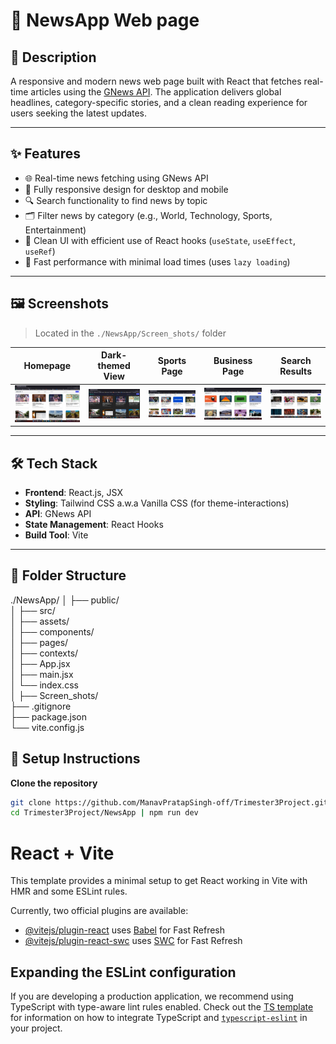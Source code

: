 # 📰 NewsApp Web page

## 📄 Description

A responsive and modern news web page built with React that fetches real-time articles using the [GNews API](https://gnews.io/). The application delivers global headlines, category-specific stories, and a clean reading experience for users seeking the latest updates.

---

## ✨ Features

- 🌐 Real-time news fetching using GNews API
- 📱 Fully responsive design for desktop and mobile
- 🔍 Search functionality to find news by topic
- 🗂️ Filter news by category (e.g., World, Technology, Sports, Entertainment)
- 🧠 Clean UI with efficient use of React hooks (`useState`, `useEffect`, `useRef`)
- 🚀 Fast performance with minimal load times (uses `lazy loading`)

---

## 🖼️ Screenshots

> Located in the `./NewsApp/Screen_shots/` folder

| Homepage | Dark-themed View | Sports Page | Business Page | Search Results |
|----------|------------------|-------------|---------------|----------------|
| ![Homepage](./NewsApp/Screen_shots/Home_page.png) | ![Dark-themed view](./NewsApp/Screen_shots/Home_page_dark_themed.png) | ![Sports Page](./NewsApp/Screen_shots/Sports_news_page.png) | ![Business Page](./NewsApp/Screen_shots/Business_news_page.png) | ![Search Results](./NewsApp/Screen_shots/Search_Results_for_technology.png) |

---

## 🛠️ Tech Stack

- **Frontend**: React.js, JSX
- **Styling**: Tailwind CSS a.w.a Vanilla CSS (for theme-interactions)
- **API**: GNews API
- **State Management**: React Hooks
- **Build Tool**: Vite

---

## 📁 Folder Structure

./NewsApp/
│
├── public/                      
│
├── src/                         
│   ├── assets/                 
│   ├── components/              
│   ├── pages/                   
│   ├── contexts/                
│   ├── App.jsx                  
│   ├── main.jsx                
│   └── index.css                
│
├── Screen_shots/               
├── .gitignore                  
├── package.json                                
└── vite.config.js 

## 🚀 Setup Instructions

**Clone the repository**
   ```bash
   git clone https://github.com/ManavPratapSingh-off/Trimester3Project.git
   cd Trimester3Project/NewsApp | npm run dev
   ```

# React + Vite

This template provides a minimal setup to get React working in Vite with HMR and some ESLint rules.

Currently, two official plugins are available:

- [@vitejs/plugin-react](https://github.com/vitejs/vite-plugin-react/blob/main/packages/plugin-react) uses [Babel](https://babeljs.io/) for Fast Refresh
- [@vitejs/plugin-react-swc](https://github.com/vitejs/vite-plugin-react/blob/main/packages/plugin-react-swc) uses [SWC](https://swc.rs/) for Fast Refresh

## Expanding the ESLint configuration

If you are developing a production application, we recommend using TypeScript with type-aware lint rules enabled. Check out the [TS template](https://github.com/vitejs/vite/tree/main/packages/create-vite/template-react-ts) for information on how to integrate TypeScript and [`typescript-eslint`](https://typescript-eslint.io) in your project.
